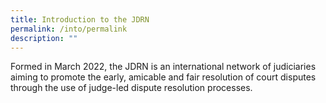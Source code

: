 ```yaml
---
title: Introduction to the JDRN
permalink: /into/permalink
description: ""
---
```


Formed in March 2022, the JDRN is an international network of judiciaries aiming to promote the early, amicable and fair resolution of court disputes through the use of judge-led dispute resolution processes.